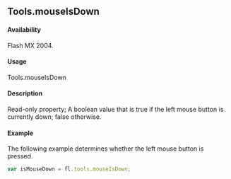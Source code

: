 ## Tools.mouseIsDown

#### Availability

Flash MX 2004.

#### Usage

Tools.mouseIsDown

#### Description

Read-only property; A boolean value that is true if the left mouse button is currently down; false otherwise.

#### Example

The following example determines whether the left mouse button is pressed.

```javascript
var isMouseDown = fl.tools.mouseIsDown;
```
